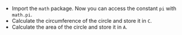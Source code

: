 + Import the `math` package. Now you can access the constant `pi` with `math.pi`.
+ Calculate the circumference of the circle and store it in `C`.
+ Calculate the area of the circle and store it in `A`.